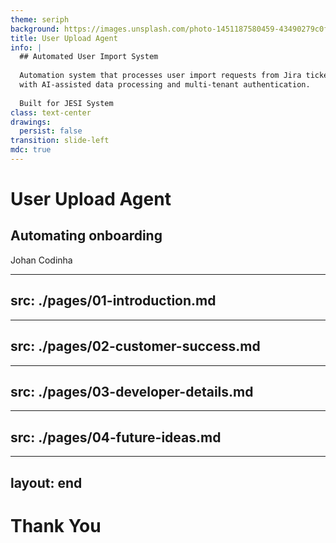 ```yaml
---
theme: seriph
background: https://images.unsplash.com/photo-1451187580459-43490279c0fa?w=1920
title: User Upload Agent
info: |
  ## Automated User Import System
  
  Automation system that processes user import requests from Jira tickets,
  with AI-assisted data processing and multi-tenant authentication.
  
  Built for JESI System
class: text-center
drawings:
  persist: false
transition: slide-left
mdc: true
---
```


# User Upload Agent

## Automating onboarding

<div class="abs-br m-6 text-sm opacity-75">
  Johan Codinha
</div>

---
src: ./pages/01-introduction.md
---

---
src: ./pages/02-customer-success.md
---

---
src: ./pages/03-developer-details.md
---

---
src: ./pages/04-future-ideas.md
---

---
layout: end
---

# Thank You
